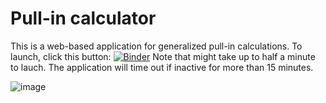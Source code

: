# Pull-in calculator
This is a web-based application for generalized pull-in calculations. To launch, click this button: [![Binder](https://mybinder.org/badge_logo.svg)](https://mybinder.org/v2/gh/trymhaddal/pull_in_calculator/HEAD?urlpath=voila%2Frender%2FPull_in_calculations.ipynb)
Note that might take up to half a minute to lauch. The application will time out if inactive for more than 15 minutes. 

![image](https://user-images.githubusercontent.com/96186547/146923310-0c7ef8d3-e732-402f-aa6c-b739dc2c9c05.png)

